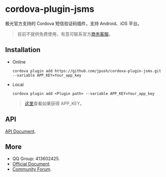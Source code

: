# cordova-plugin-jsms

极光官方支持的 Cordova 短信验证码插件，支持 Android、iOS 平台。

> 目前不提供免费使用，有意可联系官方[商务客服](https://www.jiguang.cn/sms)。

## Installation
- Online

      cordova plugin add https://github.com/jpush/cordova-plugin-jsms.git --variable APP_KEY=Your_app_key

- Local

      cordova plugin add <Plugin path> --variable APP_KEY=Your_app_key

    > [这里](http://docs.jiguang.cn/guideline/statistical_report/)查看如果获得 APP_KEY。

## API
[API Document](doc\api.md).

## More
- QQ Group: 413602425.
- [Official Document](http://docs.jiguang.cn/guideline/JSMS_guide/).
- [Community Forum](http://community.jiguang.cn/).
